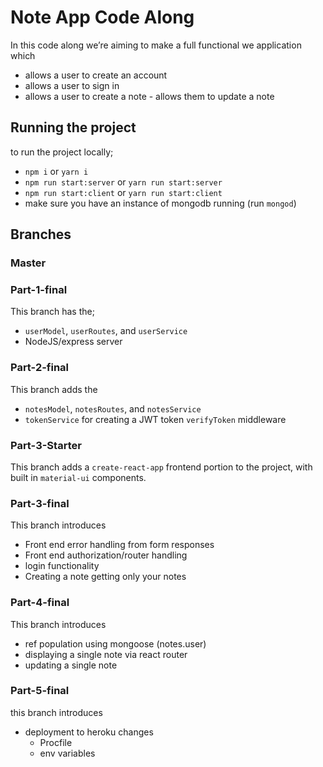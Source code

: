 # Note App Code Along

In this code along we’re aiming to make a full functional we application which

- allows a user to create an account
- allows a user to sign in
- allows a user to create a note - allows them to update a note

## Running the project

to run the project locally;

- `npm i` or `yarn i`
- `npm run start:server` or `yarn run start:server`
- `npm run start:client` or `yarn run start:client`
- make sure you have an instance of mongodb running (run `mongod`)

## Branches

### Master

### Part-1-final

This branch has the;

- `userModel`, `userRoutes`, and `userService`
- NodeJS/express server

### Part-2-final

This branch adds the

- `notesModel`, `notesRoutes`, and `notesService`
- `tokenService` for creating a JWT token `verifyToken` middleware

### Part-3-Starter

This branch adds a `create-react-app` frontend portion to the project, with built in `material-ui` components.

### Part-3-final

This branch introduces

- Front end error handling from form responses
- Front end authorization/router handling
- login functionality
- Creating a note getting only your notes

### Part-4-final

This branch introduces

- ref population using mongoose (notes.user)
- displaying a single note via react router
- updating a single note

### Part-5-final

this branch introduces

- deployment to heroku changes
  - Procfile
  - env variables
